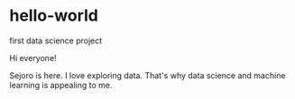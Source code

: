 # hello-world
first data science project

Hi everyone!

Sejoro is here. I love exploring data. That's why data science and machine learning is appealing to me.
